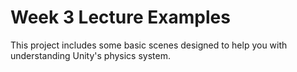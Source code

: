 # Week 3 Lecture Examples

This project includes some basic scenes designed to help you with understanding Unity's physics system.
